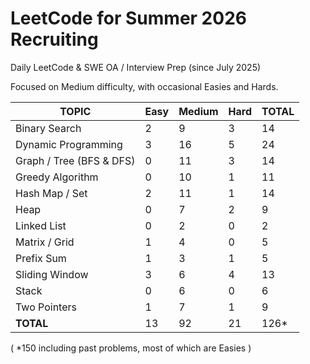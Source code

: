 # LeetCode for Summer 2026 Recruiting

Daily LeetCode & SWE OA / Interview Prep (since July 2025)

Focused on Medium difficulty, with occasional Easies and Hards.

| TOPIC | Easy | Medium | Hard | TOTAL |
| ------------- | ------------- | ------------- | ------------- | ------------- |
| Binary Search  | 2  | 9  | 3  | 14  |
| Dynamic Programming  | 3  | 16 | 5 | 24 |
| Graph / Tree (BFS & DFS) | 0  | 11  | 3  | 14  |
| Greedy Algorithm | 0  | 10  | 1  | 11  |
| Hash Map / Set | 2  | 11  | 1  | 14  |
| Heap | 0  | 7  | 2  | 9 |
| Linked List | 0  | 2  | 0  | 2 |
| Matrix / Grid | 1  | 4  | 0  | 5  |
| Prefix Sum | 1  | 3  | 1  | 5  |
| Sliding Window | 3  | 6  | 4  | 13  |
| Stack | 0  | 6  | 0  |  6 |
| Two Pointers | 1  | 7  | 1  | 9  |
| **TOTAL** | 13  | 92  | 21  | 126* |

( *150 including past problems,
 most of which are Easies )
